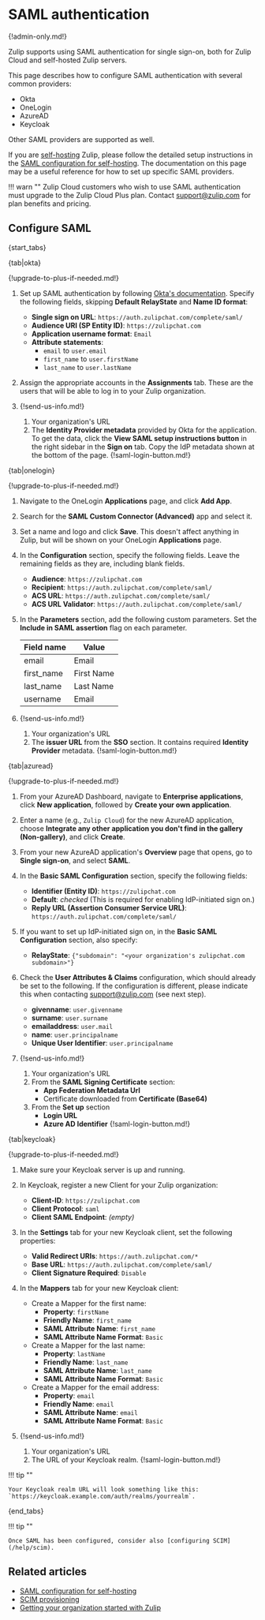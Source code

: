 # SAML authentication

{!admin-only.md!}

Zulip supports using SAML authentication for single sign-on, both for Zulip
Cloud and self-hosted Zulip servers.

This page describes how to configure SAML authentication with several common providers:

* Okta
* OneLogin
* AzureAD
* Keycloak

Other SAML providers are supported as well.

If you are [self-hosting](/self-hosting/) Zulip, please follow the detailed setup instructions in
the [SAML configuration for self-hosting][saml-readthedocs]. The documentation
on this page may be a useful reference for how to set up specific SAML
providers.

!!! warn ""
    Zulip Cloud customers who wish to use SAML authentication must upgrade to
    the Zulip Cloud Plus plan. Contact
    [support@zulip.com](mailto:support@zulip.com) for plan benefits and pricing.

## Configure SAML

{start_tabs}

{tab|okta}

{!upgrade-to-plus-if-needed.md!}

1. Set up SAML authentication by following
   [Okta's documentation](https://developer.okta.com/docs/guides/saml-application-setup/overview/).
   Specify the following fields, skipping **Default RelayState** and **Name ID format**:
     * **Single sign on URL**: `https://auth.zulipchat.com/complete/saml/`
     * **Audience URI (SP Entity ID)**: `https://zulipchat.com`
     * **Application username format**: `Email`
     * **Attribute statements**:
         * `email` to `user.email`
         * `first_name` to `user.firstName`
         * `last_name` to `user.lastName`

1. Assign the appropriate accounts in the **Assignments** tab. These are the users
   that will be able to log in to your Zulip organization.

1. {!send-us-info.md!}

     1. Your organization's URL
     1. The **Identity Provider metadata** provided by Okta for the application.
        To get the data, click the **View SAML setup instructions button** in
        the right sidebar in the **Sign on** tab.
        Copy the IdP metadata shown at the bottom of the page.
     {!saml-login-button.md!}

{tab|onelogin}

{!upgrade-to-plus-if-needed.md!}

1. Navigate to the OneLogin **Applications** page, and click **Add App**.

1. Search for the **SAML Custom Connector (Advanced)** app and select it.

1. Set a name and logo and click **Save**. This doesn't affect anything in Zulip,
   but will be shown on your OneLogin **Applications** page.

1. In the **Configuration** section, specify the following fields. Leave the
   remaining fields as they are, including blank fields.

    * **Audience**: `https://zulipchat.com`
    * **Recipient**: `https://auth.zulipchat.com/complete/saml/`
    * **ACS URL**: `https://auth.zulipchat.com/complete/saml/`
    * **ACS URL Validator**: `https://auth.zulipchat.com/complete/saml/`

1. In the **Parameters** section, add the following custom parameters. Set the
   **Include in SAML assertion** flag on each parameter.

      | Field name | Value
      |---         |---
      | email      | Email
      | first_name | First Name
      | last_name  | Last Name
      | username   | Email

1. {!send-us-info.md!}

     1. Your organization's URL
     2. The **issuer URL** from the **SSO** section. It contains required **Identity Provider** metadata.
     {!saml-login-button.md!}

{tab|azuread}

{!upgrade-to-plus-if-needed.md!}

1. From your AzureAD Dashboard, navigate to **Enterprise applications**,
   click **New application**, followed by **Create your own application**.

1. Enter a name (e.g., `Zulip Cloud`) for the new AzureAD application,
   choose **Integrate any other application you don't find in the
   gallery (Non-gallery)**, and click **Create**.

1. From your new AzureAD application's **Overview** page that opens, go to
   **Single sign-on**, and select **SAML**.

1.  In the **Basic SAML Configuration** section, specify the following fields:

    * **Identifier (Entity ID)**: `https://zulipchat.com`
    * **Default**: *checked* (This is required for enabling IdP-initiated sign on.)
    * **Reply URL (Assertion Consumer Service URL)**: `https://auth.zulipchat.com/complete/saml/`

1. If you want to set up IdP-initiated sign on, in the **Basic SAML
   Configuration** section, also specify:

     * **RelayState**: `{"subdomain": "<your organization's zulipchat.com subdomain>"}`

1. Check the **User Attributes & Claims** configuration, which should already be
   set to the following. If the configuration is different, please
   indicate this when contacting [support@zulip.com](mailto:support@zulip.com)
   (see next step).

      * **givenname**: `user.givenname`
      * **surname**: `user.surname`
      * **emailaddress**: `user.mail`
      * **name**: `user.principalname`
      * **Unique User Identifier**: `user.principalname`

1. {!send-us-info.md!}

     1. Your organization's URL
     1. From the **SAML Signing Certificate** section:
        * **App Federation Metadata Url**
        * Certificate downloaded from **Certificate (Base64)**
     1. From the **Set up** section
        * **Login URL**
        * **Azure AD Identifier**
     {!saml-login-button.md!}

{tab|keycloak}

{!upgrade-to-plus-if-needed.md!}

1. Make sure your Keycloak server is up and running.

1. In Keycloak, register a new Client for your Zulip organization:
    * **Client-ID**: `https://zulipchat.com`
    * **Client Protocol**: `saml`
    * **Client SAML Endpoint**: *(empty)*

1. In the **Settings** tab for your new Keycloak client, set the following properties:
    * **Valid Redirect URIs**: `https://auth.zulipchat.com/*`
    * **Base URL**: `https://auth.zulipchat.com/complete/saml/`
    * **Client Signature Required**: `Disable`

1. In the **Mappers** tab for your new Keycloak client:
    * Create a Mapper for the first name:
        * **Property**: `firstName`
        * **Friendly Name**: `first_name`
        * **SAML Attribute Name**: `first_name`
        * **SAML Attribute Name Format**: `Basic`
    * Create a Mapper for the last name:
        * **Property**: `lastName`
        * **Friendly Name**: `last_name`
        * **SAML Attribute Name**: `last_name`
        * **SAML Attribute Name Format**: `Basic`
    * Create a Mapper for the email address:
        * **Property**: `email`
        * **Friendly Name**: `email`
        * **SAML Attribute Name**: `email`
        * **SAML Attribute Name Format**: `Basic`

1. {!send-us-info.md!}

     1. Your organization's URL
     2. The URL of your Keycloak realm.
     {!saml-login-button.md!}

!!! tip ""

    Your Keycloak realm URL will look something like this: `https://keycloak.example.com/auth/realms/yourrealm`.

{end_tabs}

!!! tip ""

    Once SAML has been configured, consider also [configuring SCIM](/help/scim).

## Related articles

* [SAML configuration for self-hosting][saml-readthedocs]
* [SCIM provisioning](/help/scim)
* [Getting your organization started with Zulip](/help/getting-your-organization-started-with-zulip)

[saml-readthedocs]: https://zulip.readthedocs.io/en/stable/production/authentication-methods.html#saml
